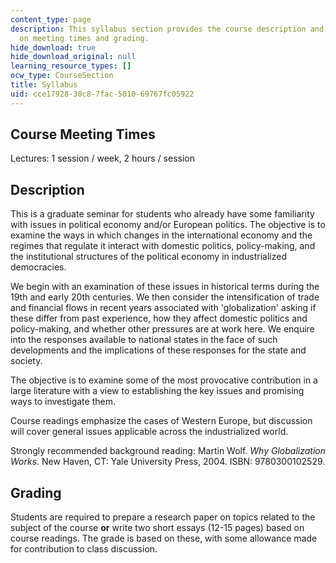 ```yaml
---
content_type: page
description: This syllabus section provides the course description and information
  on meeting times and grading.
hide_download: true
hide_download_original: null
learning_resource_types: []
ocw_type: CourseSection
title: Syllabus
uid: cce17928-30c8-7fac-5010-69767fc05922
---
```


Course Meeting Times
--------------------

Lectures: 1 session / week, 2 hours / session

Description
-----------

This is a graduate seminar for students who already have some familiarity with issues in political economy and/or European politics. The objective is to examine the ways in which changes in the international economy and the regimes that regulate it interact with domestic politics, policy-making, and the institutional structures of the political economy in industrialized democracies.

We begin with an examination of these issues in historical terms during the 19th and early 20th centuries. We then consider the intensification of trade and financial flows in recent years associated with 'globalization' asking if these differ from past experience, how they affect domestic politics and policy-making, and whether other pressures are at work here. We enquire into the responses available to national states in the face of such developments and the implications of these responses for the state and society.

The objective is to examine some of the most provocative contribution in a large literature with a view to establishing the key issues and promising ways to investigate them.

Course readings emphasize the cases of Western Europe, but discussion will cover general issues applicable across the industrialized world.

Strongly recommended background reading: Martin Wolf. _Why Globalization Works_. New Haven, CT: Yale University Press, 2004. ISBN: 9780300102529.

Grading
-------

Students are required to prepare a research paper on topics related to the subject of the course **or** write two short essays (12-15 pages) based on course readings. The grade is based on these, with some allowance made for contribution to class discussion.